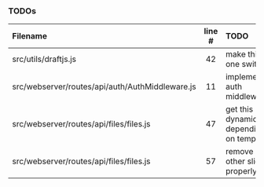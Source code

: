 ### TODOs
| Filename | line # | TODO
|:------|:------:|:------
| src/utils/draftjs.js | 42 | make this one switch
| src/webserver/routes/api/auth/AuthMiddleware.js | 11 | implement auth middleware
| src/webserver/routes/api/files/files.js | 47 | get this dynamically depending on template
| src/webserver/routes/api/files/files.js | 57 | remove all other slides properly